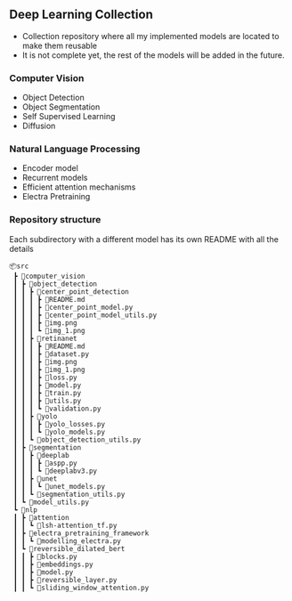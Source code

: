 ## Deep Learning Collection

- Collection repository where all my implemented models are located to make them reusable
- It is not complete yet, the rest of the models will be added in the future.

### Computer Vision
- Object Detection
- Object Segmentation
- Self Supervised Learning
- Diffusion

### Natural Language Processing
- Encoder model
- Recurrent models
- Efficient attention mechanisms
- Electra Pretraining


### Repository structure
Each subdirectory with a different model has its own README with all the details

```
📦src
 ┣ 📂computer_vision
 ┃ ┣ 📂object_detection
 ┃ ┃ ┣ 📂center_point_detection
 ┃ ┃ ┃ ┣ 📜README.md
 ┃ ┃ ┃ ┣ 📜center_point_model.py
 ┃ ┃ ┃ ┣ 📜center_point_model_utils.py
 ┃ ┃ ┃ ┣ 📜img.png
 ┃ ┃ ┃ ┗ 📜img_1.png
 ┃ ┃ ┣ 📂retinanet
 ┃ ┃ ┃ ┣ 📜README.md
 ┃ ┃ ┃ ┣ 📜dataset.py
 ┃ ┃ ┃ ┣ 📜img.png
 ┃ ┃ ┃ ┣ 📜img_1.png
 ┃ ┃ ┃ ┣ 📜loss.py
 ┃ ┃ ┃ ┣ 📜model.py
 ┃ ┃ ┃ ┣ 📜train.py
 ┃ ┃ ┃ ┣ 📜utils.py
 ┃ ┃ ┃ ┗ 📜validation.py
 ┃ ┃ ┣ 📂yolo
 ┃ ┃ ┃ ┣ 📜yolo_losses.py
 ┃ ┃ ┃ ┗ 📜yolo_models.py
 ┃ ┃ ┗ 📜object_detection_utils.py
 ┃ ┣ 📂segmentation
 ┃ ┃ ┣ 📂deeplab
 ┃ ┃ ┃ ┣ 📜aspp.py
 ┃ ┃ ┃ ┗ 📜deeplabv3.py
 ┃ ┃ ┣ 📂unet
 ┃ ┃ ┃ ┗ 📜unet_models.py
 ┃ ┃ ┗ 📜segmentation_utils.py
 ┃ ┗ 📜model_utils.py
 ┗ 📂nlp
 ┃ ┣ 📂attention
 ┃ ┃ ┗ 📜lsh-attention_tf.py
 ┃ ┣ 📂electra_pretraining_framework
 ┃ ┃ ┗ 📜modelling_electra.py
 ┃ ┗ 📂reversible_dilated_bert
 ┃ ┃ ┣ 📜blocks.py
 ┃ ┃ ┣ 📜embeddings.py
 ┃ ┃ ┣ 📜model.py
 ┃ ┃ ┣ 📜reversible_layer.py
 ┃ ┃ ┗ 📜sliding_window_attention.py
```
